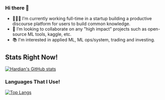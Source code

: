 ### Hi there 👋

- 👨🏻‍💻 I’m currently working full-time in a startup building a productive discourse platform for users to build common knowledge.
- 👯 I’m looking to collaborate on any "high impact" projects such as open-source ML tools, kaggle, etc.
- 📚 I'm interested in applied ML, ML ops/system, trading and investing.

## Stats Right Now!

[![Hardian's GitHub stats](https://github-readme-stats.vercel.app/api?username=hardianlawi&count_private=true)](https://github.com/anuraghazra/github-readme-stats)

### Languages That I Use!

[![Top Langs](https://github-readme-stats.adryinkcartridge.vercel.app/api/top-langs/?username=hardianlawi&layout=compact&hide=jupyter%20notebook)](https://github.com/ADryInkCartridge/github-readme-stats)
